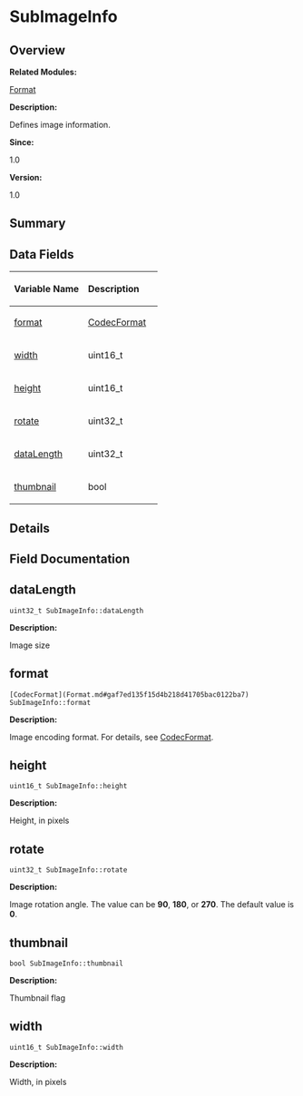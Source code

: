 # SubImageInfo<a name="ZH-CN_TOPIC_0000001054718165"></a>

## **Overview**<a name="section1951653386093537"></a>

**Related Modules:**

[Format](Format.md)

**Description:**

Defines image information. 

**Since:**

1.0

**Version:**

1.0

## **Summary**<a name="section78560086093537"></a>

## Data Fields<a name="pub-attribs"></a>

<a name="table1360295485093537"></a>
<table><thead align="left"><tr id="row1264339816093537"><th class="cellrowborder" valign="top" width="50%" id="mcps1.1.3.1.1"><p id="p1156486902093537"><a name="p1156486902093537"></a><a name="p1156486902093537"></a>Variable Name</p>
</th>
<th class="cellrowborder" valign="top" width="50%" id="mcps1.1.3.1.2"><p id="p889627347093537"><a name="p889627347093537"></a><a name="p889627347093537"></a>Description</p>
</th>
</tr>
</thead>
<tbody><tr id="row1545581721093537"><td class="cellrowborder" valign="top" width="50%" headers="mcps1.1.3.1.1 "><p id="p658960146093537"><a name="p658960146093537"></a><a name="p658960146093537"></a><a href="SubImageInfo.md#a1ac1278b26a2e7a99b71d302c9c6ed14">format</a></p>
</td>
<td class="cellrowborder" valign="top" width="50%" headers="mcps1.1.3.1.2 "><p id="p1087725676093537"><a name="p1087725676093537"></a><a name="p1087725676093537"></a><a href="Format.md#gaf7ed135f15d4b218d41705bac0122ba7">CodecFormat</a>&nbsp;</p>
</td>
</tr>
<tr id="row1438721374093537"><td class="cellrowborder" valign="top" width="50%" headers="mcps1.1.3.1.1 "><p id="p2131011814093537"><a name="p2131011814093537"></a><a name="p2131011814093537"></a><a href="SubImageInfo.md#aef3b2ab41d5ff1e928b02fbba76fef36">width</a></p>
</td>
<td class="cellrowborder" valign="top" width="50%" headers="mcps1.1.3.1.2 "><p id="p1092856448093537"><a name="p1092856448093537"></a><a name="p1092856448093537"></a>uint16_t&nbsp;</p>
</td>
</tr>
<tr id="row614706971093537"><td class="cellrowborder" valign="top" width="50%" headers="mcps1.1.3.1.1 "><p id="p820936606093537"><a name="p820936606093537"></a><a name="p820936606093537"></a><a href="SubImageInfo.md#a81833417dd54630e8d6ce888e2bcebaf">height</a></p>
</td>
<td class="cellrowborder" valign="top" width="50%" headers="mcps1.1.3.1.2 "><p id="p1679881319093537"><a name="p1679881319093537"></a><a name="p1679881319093537"></a>uint16_t&nbsp;</p>
</td>
</tr>
<tr id="row1221722132093537"><td class="cellrowborder" valign="top" width="50%" headers="mcps1.1.3.1.1 "><p id="p117664268093537"><a name="p117664268093537"></a><a name="p117664268093537"></a><a href="SubImageInfo.md#a101a202043f054757b7b24ff48cb1095">rotate</a></p>
</td>
<td class="cellrowborder" valign="top" width="50%" headers="mcps1.1.3.1.2 "><p id="p440996622093537"><a name="p440996622093537"></a><a name="p440996622093537"></a>uint32_t&nbsp;</p>
</td>
</tr>
<tr id="row301907539093537"><td class="cellrowborder" valign="top" width="50%" headers="mcps1.1.3.1.1 "><p id="p1998147696093537"><a name="p1998147696093537"></a><a name="p1998147696093537"></a><a href="SubImageInfo.md#a6a56c46ceb0f503a7b1c3c70276a84ac">dataLength</a></p>
</td>
<td class="cellrowborder" valign="top" width="50%" headers="mcps1.1.3.1.2 "><p id="p1156162736093537"><a name="p1156162736093537"></a><a name="p1156162736093537"></a>uint32_t&nbsp;</p>
</td>
</tr>
<tr id="row1637388746093537"><td class="cellrowborder" valign="top" width="50%" headers="mcps1.1.3.1.1 "><p id="p1712592391093537"><a name="p1712592391093537"></a><a name="p1712592391093537"></a><a href="SubImageInfo.md#a27cce274c2816cd851be6eb21b2d6324">thumbnail</a></p>
</td>
<td class="cellrowborder" valign="top" width="50%" headers="mcps1.1.3.1.2 "><p id="p1029003665093537"><a name="p1029003665093537"></a><a name="p1029003665093537"></a>bool&nbsp;</p>
</td>
</tr>
</tbody>
</table>

## **Details**<a name="section106677725093537"></a>

## **Field Documentation**<a name="section1669022260093537"></a>

## dataLength<a name="a6a56c46ceb0f503a7b1c3c70276a84ac"></a>

```
uint32_t SubImageInfo::dataLength
```

 **Description:**

Image size 

## format<a name="a1ac1278b26a2e7a99b71d302c9c6ed14"></a>

```
[CodecFormat](Format.md#gaf7ed135f15d4b218d41705bac0122ba7) SubImageInfo::format
```

 **Description:**

Image encoding format. For details, see  [CodecFormat](Format.md#gaf7ed135f15d4b218d41705bac0122ba7). 

## height<a name="a81833417dd54630e8d6ce888e2bcebaf"></a>

```
uint16_t SubImageInfo::height
```

 **Description:**

Height, in pixels 

## rotate<a name="a101a202043f054757b7b24ff48cb1095"></a>

```
uint32_t SubImageInfo::rotate
```

 **Description:**

Image rotation angle. The value can be  **90**,  **180**, or  **270**. The default value is  **0**. 

## thumbnail<a name="a27cce274c2816cd851be6eb21b2d6324"></a>

```
bool SubImageInfo::thumbnail
```

 **Description:**

Thumbnail flag 

## width<a name="aef3b2ab41d5ff1e928b02fbba76fef36"></a>

```
uint16_t SubImageInfo::width
```

 **Description:**

Width, in pixels 

